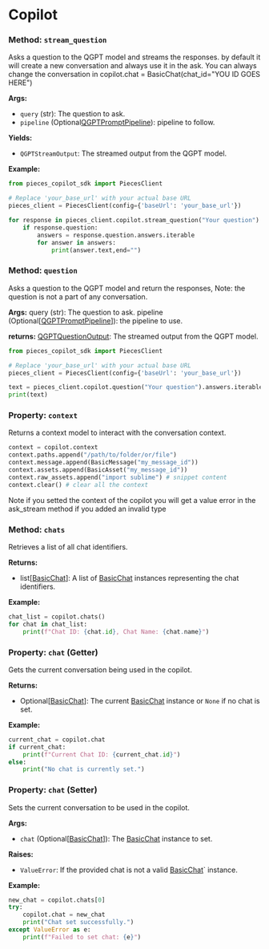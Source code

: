 # Copilot
### Method: `stream_question`

Asks a question to the QGPT model and streams the responses.
by default it will create a new conversation and always use it in the ask.
You can always change the conversation in copilot.chat = BasicChat(chat_id="YOU ID GOES HERE")


**Args:**
- `query` (str): The question to ask.
- `pipeline` (Optional[QGPTPromptPipeline](https://docs.pieces.app/build/reference/python/models/QGPTPromptPipeline)): pipeline to follow.


**Yields:**
- `QGPTStreamOutput`: The streamed output from the QGPT model.

**Example:**
```python
from pieces_copilot_sdk import PiecesClient

# Replace 'your_base_url' with your actual base URL
pieces_client = PiecesClient(config={'baseUrl': 'your_base_url'})

for response in pieces_client.copilot.stream_question("Your question"):
    if response.question:
        answers = response.question.answers.iterable
        for answer in answers:
            print(answer.text,end="")
```

### Method: `question`
Asks a question to the QGPT model and return the responses,
Note: the question is not a part of any conversation.

**Args:**
    query (str): The question to ask.
    pipeline (Optional[[QGPTPromptPipeline](https://docs.pieces.app/build/reference/python/models/QGPTPromptPipeline)]): the pipeline to use.

**returns:**
    [QGPTQuestionOutput](https://docs.pieces.app/build/reference/python/models/QGPTQuestionOutput): The streamed output from the QGPT model.

```python
from pieces_copilot_sdk import PiecesClient

# Replace 'your_base_url' with your actual base URL
pieces_client = PiecesClient(config={'baseUrl': 'your_base_url'})

text = pieces_client.copilot.question("Your question").answers.iterable[0].text
print(text)
```

### Property: `context`

Returns a context model to interact with the conversation context.
```python
context = copilot.context
context.paths.append("/path/to/folder/or/file")
context.message.append(BasicMessage("my_message_id"))
context.assets.append(BasicAsset("my_message_id"))
context.raw_assets.append("import sublime") # snippet content
context.clear() # clear all the context
````
Note if you setted the context of the copilot you will get a value error in the ask_stream method if you added an invalid type

### Method: `chats`

Retrieves a list of all chat identifiers.

**Returns:**
- list[[BasicChat](./basic_chat.md)]: A list of [BasicChat](./basic_chat.md) instances representing the chat identifiers.

**Example:**
```python
chat_list = copilot.chats()
for chat in chat_list:
    print(f"Chat ID: {chat.id}, Chat Name: {chat.name}")
```

### Property: `chat` (Getter)

Gets the current conversation being used in the copilot.

**Returns:**
- Optional[[BasicChat](./basic_chat.md)]: The current [BasicChat](./basic_chat.md) instance or `None` if no chat is set.

**Example:**
```python
current_chat = copilot.chat
if current_chat:
    print(f"Current Chat ID: {current_chat.id}")
else:
    print("No chat is currently set.")
```

### Property: `chat` (Setter)

Sets the current conversation to be used in the copilot.

**Args:**
- `chat` (Optional[[BasicChat](./basic_chat.md)]): The [BasicChat](./basic_chat.md) instance to set.

**Raises:**
- `ValueError`: If the provided chat is not a valid [BasicChat](./basic_chat.md)` instance.

**Example:**
```python
new_chat = copilot.chats[0]
try:
    copilot.chat = new_chat
    print("Chat set successfully.")
except ValueError as e:
    print(f"Failed to set chat: {e}")
```
